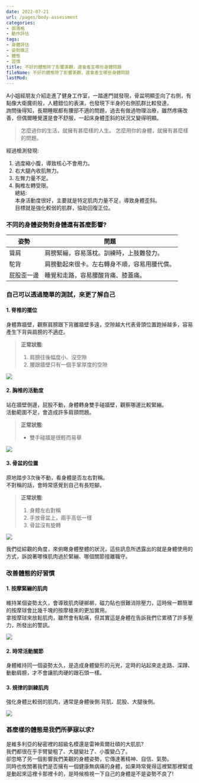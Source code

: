 ```yaml
---
date: 2022-07-21
url: /pages/body-assessment
categories:
- 部落格
- 動作評估
tags:
- 身體評估
- 姿勢矯正
- 體態
- 習慣
title: 不好的體態除了影響美觀，還會產生哪些身體問題
fileName: 不好的體態除了影響美觀，還會產生哪些身體問題
lastMod: 
---
```

A小姐經朋友介紹走進了健身工作室，一踏進門就發現，骨盆明顯歪向了右側，有點像大衛魔術般，人體錯位的表演，也發現下半身的右側肌群比較發達。  
詢問後得知，長期睡眠都有腰部不適的問題，過去有做過物理治療，雖然疼痛改善，但偶爾睡覺還是會不舒服，一起床身體歪斜的狀況又變得明顯。

>怎麼過你的生活，就擁有甚麼樣的人生。
>怎麼用你的身體，就擁有甚麼樣的問題。

經過檢測發現:    
1. 過度縮小腹，導致核心不會用力。  
2. 右大腿內收肌無力。  
3. 左臀力量不足。  
4. 胸椎左轉受限。  
總結:  
本身活動度很好，主要就是特定肌肉力量不足，導致身體歪斜。  
目標就是強化較弱的肌群，協助回復正位。

### 不同的身體姿勢對身體還有甚麼影響?

|姿勢|問題|
|---|---|
|聳肩|肩膀緊繃，容易落枕。訓練時，上肢難發力。|
|駝背|肩膀動起來很卡。左右轉身不順，容易用腰代償。|
|屁股歪一邊|睡覺和走路，容易腰酸背痛、膝蓋痛。|

### 自己可以透過簡單的測試，來更了解自己

#### 1. 脊椎的擺位

身體靠牆壁，觀察肩膀跟下背離牆壁多遠，空隙越大代表骨頭位置跑掉越多，容易產生下背與肩膀的不適症。    
>**正常狀態**:  
>1. 肩膀往後幅度小、沒空隙
>2. 腰跟牆壁只有一個手掌厚度的空隙

![](https://cdn.jsdelivr.net/gh/xiang0805/blogimage/img/不好的體態除了影響美觀，還會產生哪些身體問題-1.jpeg)

#### 2. 胸椎的活動度

站在牆壁側邊，屁股不動，身體轉身雙手碰牆壁，觀察哪邊比較緊繃。  
活動範圍不足，會造成許多肩頸問題。  
>**正常狀態**:   
>* 雙手碰牆是很輕而易舉

![](https://cdn.jsdelivr.net/gh/xiang0805/blogimage/img/不好的體態除了影響美觀，還會產生哪些身體問題-2.jpeg)

#### 3. 骨盆的位置

原地踏步3次後不動，看身體是否左右對稱。  
不對稱的話，會時常感覺到自己有長短腳。  
>**正常狀態**:
>1. 身體左右對稱  
>2. 手放骨盆上，兩手高低一樣  
>3. 骨盆沒有旋轉

![](https://cdn.jsdelivr.net/gh/xiang0805/blogimage/img/不好的體態除了影響美觀，還會產生哪些身體問題-3.jpg)

我們從綜觀的角度，來俯瞰身體整體的狀況，這些訊息所透露出的就是身體使用的方式，訴說著哪條肌肉過於緊繃、哪個關節擅離職守。

### 改善體態的好習慣

#### 1. 按摩緊繃的肌肉

維持某個姿勢太久，會導致肌肉硬梆梆，磁力貼也很難消除壓力，這時候一顆簡單的按摩球會比幾千塊的按摩槍來的更加實用。  
拿按摩球來放鬆肌肉，雖然會有點痛，但其實這是身體在告訴我們它累積了許多壓力，所發出的警訊。

![](https://cdn.jsdelivr.net/gh/xiang0805/blogimage/img/不好的體態除了影響美觀，還會產生哪些身體問題-4.jpeg)

#### 2. 時常活動關節

身體維持同一個姿勢太久，是造成身體變形的元兇，定時的站起來走走路、深蹲、動動肩膀，才不會讓肌肉硬的跟石頭一樣。

#### 3. 規律的訓練肌肉

強化身體比較弱的肌肉，通常是身體後側:背肌、屁股、大腿後側。

![](https://cdn.jsdelivr.net/gh/xiang0805/blogimage/img/不好的體態除了影響美觀，還會產生哪些身體問題-5.jpeg)

### 甚麼樣的體態是我們所夢寐以求?

是維多利亞的秘密裡的超級名模還是雷神索爾壯碩的大肌肌?    
我們都很在乎手臂變粗了、大腿變壯了、小腹變凸了。  
卻忽略了另一個影響我們美觀的身體姿勢，它傳達著精神、自信、氣勢。  
同時也攸關著我們是否擁有一個健康無病痛的身體，如果時常覺得這裡緊那裡緊或是動起來這裡卡那裡卡的，是時候檢視一下自己的身體是不是姿勢不良了!
